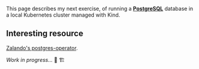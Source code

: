 This page describes my next exercise, of running a [**PostgreSQL**](https://www.postgresql.org/) database in a
local Kubernetes cluster managed with Kind.

## Interesting resource

[Zalando's postgres-operator](https://github.com/zalando/postgres-operator).

_Work in progress..._ 🚧 🏗️
